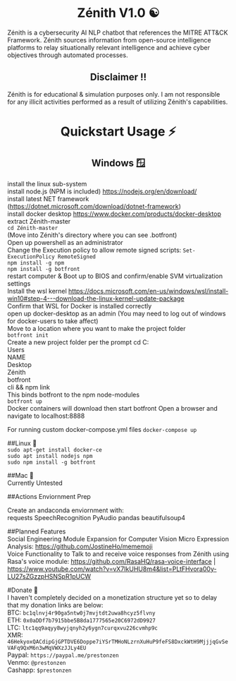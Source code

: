 <H1 align="center">
    Zénith V1.0 ☯
</H1>

Zénith is a cybersecurity AI NLP chatbot that references the MITRE ATT&CK Framework. Zénith sources information from open-source intelligence platforms to relay situationally relevant intelligence and achieve cyber objectives through automated processes. </br>

<H2 align="center">
	Disclaimer ‼
</H1>

Zénith is for educational & simulation purposes only. I am not responsible for any illicit activities performed as a result of utilizing Zénith's capabilities. </br>

<H1 align="center">
    Quickstart Usage ⚡
</H1>

<H2 align="center">
    Windows 🪟 
</H2>

install the linux sub-system </br>
install node.js (NPM is included) https://nodejs.org/en/download/ </br>
install latest NET framework (https://dotnet.microsoft.com/download/dotnet-framework) </br>
install docker desktop https://www.docker.com/products/docker-desktop </br>
extract Zénith-master </br>
```cd Zénith-master```</br> (Move into Zénith's directory where you can see .botfront) </br>
Open up powershell as an administrator </br>
Change the Execution policy to allow remote signed scripts: ```Set-ExecutionPolicy RemoteSigned``` </br>
```npm install -g npm``` </br>
```npm install -g botfront``` </br>
restart computer & Boot up to BIOS and confirm/enable SVM virtualization settings </br>
Install the wsl kernel https://docs.microsoft.com/en-us/windows/wsl/install-win10#step-4---download-the-linux-kernel-update-package </br>
Confirm that WSL for Docker is installed correctly </br>
open up docker-desktop as an admin (You may need to log out of windows for docker-users to take affect) </br>
Move to a location where you want to make the project folder </br>
```botfront init``` </br>
Create a new project folder per the prompt
cd C:</br>Users</br>NAME</br>Desktop</br>Zénith</br>botfront</br>cli && npm link</br>
This binds botfront to the npm node-modules </br>
```botfront up``` </br>
Docker containers will download then start botfront
Open a browser and navigate to localhost:8888 </br>

For running custom docker-compose.yml files
```docker-compose up```


##Linux 🐧 </br>
```sudo apt-get install docker-ce```</br>
```sudo apt install nodejs npm```</br>
```sudo npm install -g botfront```</br>

##Mac 🍎 </br>
Currently Untested </br>

##Actions Enviornment Prep </br>

Create an andaconda enviornment with: </br>
requests
SpeechRecognition
PyAudio
pandas
beautifulsoup4

##Planned Features </br>
Social Engineering Module Expansion for Computer Vision Micro Expression Analysis: https://github.com/JostineHo/mememoji </br>
Voice Functionality to Talk to and receive voice responses from Zénith using Rasa's voice module: https://github.com/RasaHQ/rasa-voice-interface | https://www.youtube.com/watch?v=vX7IkUHU8m4&list=PLtFHvora00y-LU27sZGzzpHSNSpR1pUCW </br>

#Donate 💸 </br>
I haven't completely decided on a monetization structure yet so to delay that my donation links are below: </br>
BTC: ```bc1qlnvj4r90ga5ntw0j7mvjtdt2uwa8hcyz5flvny``` </br>
ETH: ```0x0aDDf7b7915bbe5B8da1777565e20C6972dD9927``` </br>
LTC: ```ltc1qq9aqyy8wyjqnyh2y6ygn7curqxvu226cvmhp9c``` </br>
XMR: ```46HekyoxQACdipGjGPTDVE6Doppe7iYSrTMHoNLzrnXuHuP9feFS8DxckWtH9MjjjqGvSeVAFq9QxM6n3wMqVWXzJJLy4EU``` </br>
Paypal: ```https://paypal.me/prestonzen``` </br>
Venmo: ```@prestonzen``` </br>
Cashapp: ```$prestonzen``` </br>

